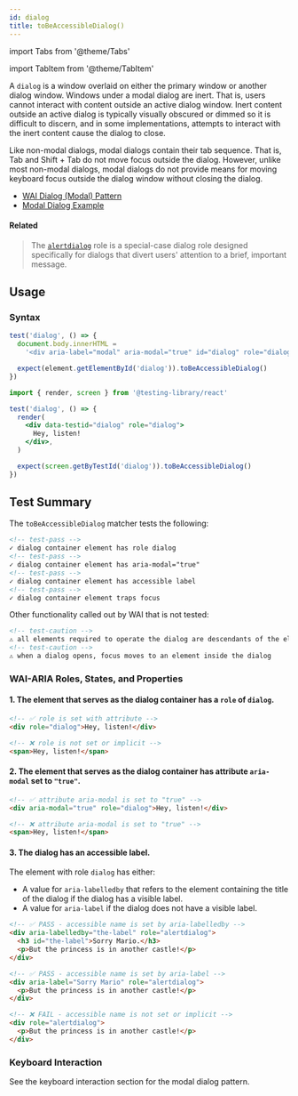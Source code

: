 ```yaml
---
id: dialog
title: toBeAccessibleDialog()
---
```


import Tabs from '@theme/Tabs'

import TabItem from '@theme/TabItem'

A `dialog` is a window overlaid on either the primary window or another dialog window. Windows under
a modal dialog are inert. That is, users cannot interact with content outside an active dialog
window. Inert content outside an active dialog is typically visually obscured or dimmed so it is
difficult to discern, and in some implementations, attempts to interact with the inert content cause
the dialog to close.

Like non-modal dialogs, modal dialogs contain their tab sequence. That is, Tab and Shift + Tab do
not move focus outside the dialog. However, unlike most non-modal dialogs, modal dialogs do not
provide means for moving keyboard focus outside the dialog window without closing the dialog.

- [WAI Dialog (Modal) Pattern](https://www.w3.org/WAI/ARIA/apg/patterns/dialogmodal/)
- [Modal Dialog Example](https://www.w3.org/WAI/ARIA/apg/example-index/dialog-modal/dialog.html)

#### Related

> The [`alertdialog`](/matchers/alertdialog) role is a special-case dialog role designed
> specifically for dialogs that divert users' attention to a brief, important message.

## Usage

### Syntax

<Tabs>
<TabItem label="Vanilla JS" value="js">

```js
test('dialog', () => {
  document.body.innerHTML =
    '<div aria-label="modal" aria-modal="true" id="dialog" role="dialog">👍</div>'

  expect(element.getElementById('dialog')).toBeAccessibleDialog()
})
```

</TabItem>
<TabItem default label="React + Testing Library" value="rtl">

```jsx
import { render, screen } from '@testing-library/react'

test('dialog', () => {
  render(
    <div data-testid="dialog" role="dialog">
      Hey, listen!
    </div>,
  )

  expect(screen.getByTestId('dialog')).toBeAccessibleDialog()
})
```

</TabItem>
</Tabs>

## Test Summary

The `toBeAccessibleDialog` matcher tests the following:

```html
<!-- test-pass -->
✓ dialog container element has role dialog
<!-- test-pass -->
✓ dialog container element has aria-modal="true"
<!-- test-pass -->
✓ dialog container element has accessible label
<!-- test-pass -->
✓ dialog container element traps focus
```

Other functionality called out by WAI that is not tested:

```html
<!-- test-caution -->
⚠ all elements required to operate the dialog are descendants of the element that has role dialog
<!-- test-caution -->
⚠ when a dialog opens, focus moves to an element inside the dialog
```

### WAI-ARIA Roles, States, and Properties

#### 1. The element that serves as the dialog container has a `role` of `dialog`.

```html
<!-- ✅ role is set with attribute -->
<div role="dialog">Hey, listen!</div>

<!-- ❌ role is not set or implicit -->
<span>Hey, listen!</span>
```

#### 2. The element that serves as the dialog container has attribute `aria-modal` set to `"true"`.

```html
<!-- ✅ attribute aria-modal is set to "true" -->
<div aria-modal="true" role="dialog">Hey, listen!</div>

<!-- ❌ attribute aria-modal is set to "true" -->
<span>Hey, listen!</span>
```

#### 3. The dialog has an accessible label.

The element with role `dialog` has either:

- A value for `aria-labelledby` that refers to the element containing the title of the dialog if the
  dialog has a visible label.
- A value for `aria-label` if the dialog does not have a visible label.

```html
<!-- ✅ PASS - accessible name is set by aria-labelledby -->
<div aria-labelledby="the-label" role="alertdialog">
  <h3 id="the-label">Sorry Mario.</h3>
  <p>But the princess is in another castle!</p>
</div>

<!-- ✅ PASS - accessible name is set by aria-label -->
<div aria-label="Sorry Mario" role="alertdialog">
  <p>But the princess is in another castle!</p>
</div>

<!-- ❌ FAIL - accessible name is not set or implicit -->
<div role="alertdialog">
  <p>But the princess is in another castle!</p>
</div>
```

### Keyboard Interaction

See the keyboard interaction section for the modal dialog pattern.
